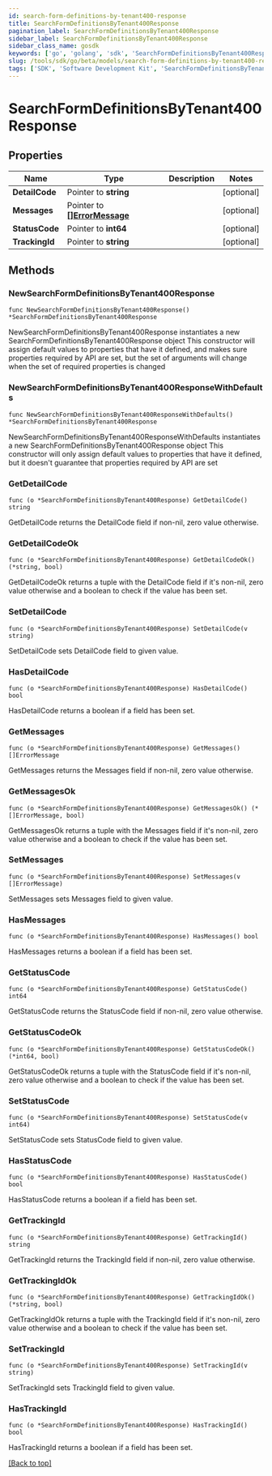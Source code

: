 ```yaml
---
id: search-form-definitions-by-tenant400-response
title: SearchFormDefinitionsByTenant400Response
pagination_label: SearchFormDefinitionsByTenant400Response
sidebar_label: SearchFormDefinitionsByTenant400Response
sidebar_class_name: gosdk
keywords: ['go', 'golang', 'sdk', 'SearchFormDefinitionsByTenant400Response'] 
slug: /tools/sdk/go/beta/models/search-form-definitions-by-tenant400-response
tags: ['SDK', 'Software Development Kit', 'SearchFormDefinitionsByTenant400Response']
---
```


# SearchFormDefinitionsByTenant400Response

## Properties

Name | Type | Description | Notes
------------ | ------------- | ------------- | -------------
**DetailCode** | Pointer to **string** |  | [optional] 
**Messages** | Pointer to [**[]ErrorMessage**](ErrorMessage) |  | [optional] 
**StatusCode** | Pointer to **int64** |  | [optional] 
**TrackingId** | Pointer to **string** |  | [optional] 

## Methods

### NewSearchFormDefinitionsByTenant400Response

`func NewSearchFormDefinitionsByTenant400Response() *SearchFormDefinitionsByTenant400Response`

NewSearchFormDefinitionsByTenant400Response instantiates a new SearchFormDefinitionsByTenant400Response object
This constructor will assign default values to properties that have it defined,
and makes sure properties required by API are set, but the set of arguments
will change when the set of required properties is changed

### NewSearchFormDefinitionsByTenant400ResponseWithDefaults

`func NewSearchFormDefinitionsByTenant400ResponseWithDefaults() *SearchFormDefinitionsByTenant400Response`

NewSearchFormDefinitionsByTenant400ResponseWithDefaults instantiates a new SearchFormDefinitionsByTenant400Response object
This constructor will only assign default values to properties that have it defined,
but it doesn't guarantee that properties required by API are set

### GetDetailCode

`func (o *SearchFormDefinitionsByTenant400Response) GetDetailCode() string`

GetDetailCode returns the DetailCode field if non-nil, zero value otherwise.

### GetDetailCodeOk

`func (o *SearchFormDefinitionsByTenant400Response) GetDetailCodeOk() (*string, bool)`

GetDetailCodeOk returns a tuple with the DetailCode field if it's non-nil, zero value otherwise
and a boolean to check if the value has been set.

### SetDetailCode

`func (o *SearchFormDefinitionsByTenant400Response) SetDetailCode(v string)`

SetDetailCode sets DetailCode field to given value.

### HasDetailCode

`func (o *SearchFormDefinitionsByTenant400Response) HasDetailCode() bool`

HasDetailCode returns a boolean if a field has been set.

### GetMessages

`func (o *SearchFormDefinitionsByTenant400Response) GetMessages() []ErrorMessage`

GetMessages returns the Messages field if non-nil, zero value otherwise.

### GetMessagesOk

`func (o *SearchFormDefinitionsByTenant400Response) GetMessagesOk() (*[]ErrorMessage, bool)`

GetMessagesOk returns a tuple with the Messages field if it's non-nil, zero value otherwise
and a boolean to check if the value has been set.

### SetMessages

`func (o *SearchFormDefinitionsByTenant400Response) SetMessages(v []ErrorMessage)`

SetMessages sets Messages field to given value.

### HasMessages

`func (o *SearchFormDefinitionsByTenant400Response) HasMessages() bool`

HasMessages returns a boolean if a field has been set.

### GetStatusCode

`func (o *SearchFormDefinitionsByTenant400Response) GetStatusCode() int64`

GetStatusCode returns the StatusCode field if non-nil, zero value otherwise.

### GetStatusCodeOk

`func (o *SearchFormDefinitionsByTenant400Response) GetStatusCodeOk() (*int64, bool)`

GetStatusCodeOk returns a tuple with the StatusCode field if it's non-nil, zero value otherwise
and a boolean to check if the value has been set.

### SetStatusCode

`func (o *SearchFormDefinitionsByTenant400Response) SetStatusCode(v int64)`

SetStatusCode sets StatusCode field to given value.

### HasStatusCode

`func (o *SearchFormDefinitionsByTenant400Response) HasStatusCode() bool`

HasStatusCode returns a boolean if a field has been set.

### GetTrackingId

`func (o *SearchFormDefinitionsByTenant400Response) GetTrackingId() string`

GetTrackingId returns the TrackingId field if non-nil, zero value otherwise.

### GetTrackingIdOk

`func (o *SearchFormDefinitionsByTenant400Response) GetTrackingIdOk() (*string, bool)`

GetTrackingIdOk returns a tuple with the TrackingId field if it's non-nil, zero value otherwise
and a boolean to check if the value has been set.

### SetTrackingId

`func (o *SearchFormDefinitionsByTenant400Response) SetTrackingId(v string)`

SetTrackingId sets TrackingId field to given value.

### HasTrackingId

`func (o *SearchFormDefinitionsByTenant400Response) HasTrackingId() bool`

HasTrackingId returns a boolean if a field has been set.


[[Back to top]](#) 


